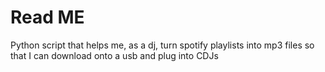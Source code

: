 # Read ME
Python script that helps me, as a dj, turn spotify playlists into mp3 files so that I can download onto a usb and plug into CDJs
